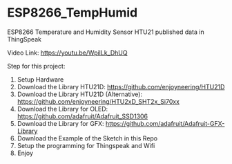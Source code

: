 # ESP8266_TempHumid
ESP8266 Temperature and Humidity Sensor HTU21 published data in ThingSpeak

Video Link: https://youtu.be/WpilLk_DhUQ

Step for this project:
1) Setup Hardware
2) Download the Library HTU21D: https://github.com/enjoyneering/HTU21D
3) Download the Library HTU21D (Alternative): https://github.com/enjoyneering/HTU2xD_SHT2x_Si70xx
4) Download the Library for OLED: https://github.com/adafruit/Adafruit_SSD1306
5) Download the Library for GFX: https://github.com/adafruit/Adafruit-GFX-Library
6) Download the Example of the Sketch in this Repo
7) Setup the programming for Thingspeak and Wifi
8) Enjoy
